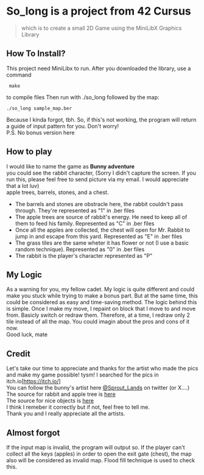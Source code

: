 # So_long is a project from 42 Cursus
> which is to create a small 2D Game using the MiniLibX Graphics Library
## How To Install?
This project need MiniLibx to run.
After you downloaded the library, use a command
```
 make
```
to compile files
Then run with ./so_long followed by the map:
```
./so_long sample_map.ber
```
Because I kinda forgot, tbh. So, if this's not working, the program will return a guide of input pattern for you. Don't worry!<br>
P.S. No bonus version here

## How to play
I would like to name the game as **Bunny adventure**<br>
you could see the rabbit character, (Sorry I didn't capture the screen. If you run this, please feel free to send picture via my email. I would appreciate that a lot luv)<br>
apple trees, barrels, stones, and a chest.<br>
- The barrels and stones are obstracle here, the rabbit couldn't pass through. They're represented as "1" in .ber files
- The apple trees are source of rabbit's energy. He need to keep all of them to feed his family. Represented as "C" in .ber files
- Once all the apples are collected, the chest will open for Mr. Rabbit to jump in and escape from this yard. Represented as "E" in .ber files
- The grass tiles are the same wheter it has flower or not (I use a basic random technique). Represented as "0" in .ber files
- The rabbit is the player's character represented as "P"

## My Logic
As a warning for you, my fellow cadet. My logic is quite different and could make you stuck while trying to make a bonus part. But at the same time, this could be considered as easy and time-saving method.
The logic behind this is simple. Once I make my move, I repaint on block that I move to and move from. Basicly switch or redraw them. Therefore, at a time, I redraw only 2 tile instead of all the map.
You could imagin about the pros and cons of it now. <br>
Good luck, mate

## Credit
Let's take our time to appreciate and thanks for the artist who made the pics and make my game possible! tysm! I searched for the pics in itch.io[https://itch.io/]<br>
You can follow the bunny's artist here [@Sprout_Lands](https://twitter.com/Sprout_Lands) on twitter (or X....)<br>
The source for rabbit and apple tree is [here](https://cupnooble.itch.io/sprout-lands-asset-pack)<br>
The source for nice objects is [here](https://cainos.itch.io/pixel-art-top-down-basic)<br>
I think I remeber it correctly but if not, feel free to tell me.<br>
Thank you and I really appreciate all the artists.<br>

## Almost forgot
If the input map is invalid, the program will output so. If the player can't collect all the keys (apples) in order to open the exit gate (chest), the map also will be considered as invalid map.
Flood fill technique is used to check this.

